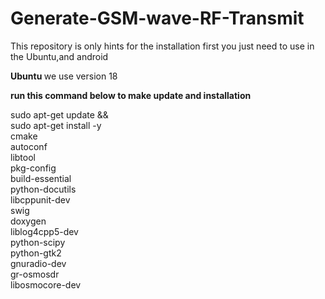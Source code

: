 # Generate-GSM-wave-RF-Transmit
This repository is only hints for the installation
first you just need to use in the Ubuntu,and android


<b> Ubuntu </b> 
we use version 18

<b>run this command below to make update and installation</b>

sudo apt-get update && \
sudo apt-get install -y \
    cmake \
    autoconf \
    libtool \
    pkg-config \
    build-essential \
    python-docutils \
    libcppunit-dev \
    swig \
    doxygen \
    liblog4cpp5-dev \
    python-scipy \
    python-gtk2 \
    gnuradio-dev \
    gr-osmosdr \
    libosmocore-dev
